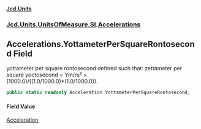#### [Jcd.Units](index.md 'index')
### [Jcd.Units.UnitsOfMeasure.SI](Jcd.Units.UnitsOfMeasure.SI.md 'Jcd.Units.UnitsOfMeasure.SI').[Accelerations](Accelerations.md 'Jcd.Units.UnitsOfMeasure.SI.Accelerations')

## Accelerations.YottameterPerSquareRontosecond Field

yottameter per square rontosecond defined such that: zettameter per square yoctosecond = Ym/rs² ×  
(1000.0)/((1.0/1000.0)*(1.0/1000.0)).

```csharp
public static readonly Acceleration YottameterPerSquareRontosecond;
```

#### Field Value
[Acceleration](Acceleration.md 'Jcd.Units.UnitTypes.Acceleration')
